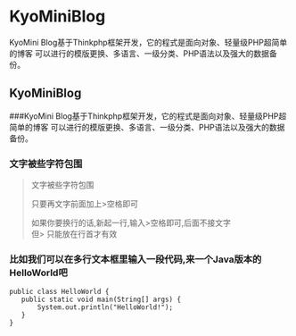KyoMiniBlog
===========

KyoMini Blog基于Thinkphp框架开发，它的程式是面向对象、轻量级PHP超简单的博客
可以进行的模版更换、多语言、一级分类、PHP语法以及强大的数据备份。


KyoMiniBlog
-----------------------------------  
###KyoMini Blog基于Thinkphp框架开发，它的程式是面向对象、轻量级PHP超简单的博客
可以进行的模版更换、多语言、一级分类、PHP语法以及强大的数据备份。


### 文字被些字符包围  
> 文字被些字符包围  
>  
> 只要再文字前面加上>空格即可  
>  
> 如果你要换行的话,新起一行,输入>空格即可,后面不接文字  
> 但> 只能放在行首才有效  


### 比如我们可以在多行文本框里输入一段代码,来一个Java版本的HelloWorld吧  


    public class HelloWorld {  
       public static void main(String[] args) {  
           System.out.println("HelloWorld!");  
       }  
    } 